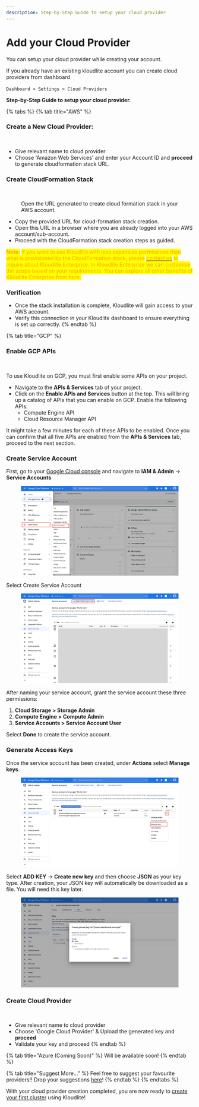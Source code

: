 ```yaml
---
description: Step-by-Step Guide to setup your cloud provider
---
```


# Add your Cloud Provider

You can setup your cloud provider while creating your account.&#x20;

If you already have an existing kloudlite account you can create cloud providers from dashboard&#x20;

`Dashboard > Settings > Cloud Providers`

**Step-by-Step Guide to setup your cloud provider.**

{% tabs %}
{% tab title="AWS" %}
### **Create a New Cloud Provider**:

<figure><img src="../../.gitbook/assets/Screenshot 2024-01-26 at 8.36.31 AM.png" alt=""><figcaption></figcaption></figure>

* Give relevant name to cloud provider
* Choose 'Amazon Web Services' and enter your Account ID and **proceed** to generate cloudformation stack URL.

### **Create CloudFormation Stack**

<figure><img src="../../.gitbook/assets/Screenshot 2024-01-26 at 8.37.00 AM (2).png" alt=""><figcaption><p>Open the URL generated to create cloud formation stack in your AWS account.</p></figcaption></figure>

* Copy the provided URL for cloud-formation stack creation.
* Open this URL in a browser where you are already logged into your AWS account/sub-account.
* Proceed with the CloudFormation stack creation steps as guided.

<mark style="color:orange;background-color:yellow;">**Note:**</mark> <mark style="color:orange;background-color:yellow;"></mark><mark style="color:orange;background-color:yellow;">If you want to use Kloudlite with less expansive permissions than what is provisioned by the CloudFormation stack, please</mark> [<mark style="color:orange;background-color:yellow;">contact us</mark>](https://cal.com/talk-to-porter/15min) <mark style="color:orange;background-color:yellow;">to inquire about Kloudlite Enterprise. In Kloudlite Enterprise we can customise the scope based on your requirements. You can explore all other benefits of Kloudlite Enterprise from here.</mark>

### **Verification**

* Once the stack installation is complete, Kloudlite will gain access to your AWS account.
* Verify this connection in your Kloudlite dashboard to ensure everything is set up correctly.
{% endtab %}

{% tab title="GCP" %}
### **Enable GCP APIs**

<figure><img src="https://imagedelivery.net/l4LYM_vOYKe7O1NCT_Nc_g/75c924c8-88d4-40a7-5a35-5e29261f4d00/large" alt=""><figcaption></figcaption></figure>

To use Kloudlite on GCP, you must first enable some APIs on your project.

* Navigate to the **APIs & Services** tab of your project.
* Click on the **Enable APIs and Services** button at the top. This will bring up a catalog of APIs that you can enable on GCP. Enable the following APIs:
  * Compute Engine API
  * Cloud Resource Manager API

It might take a few minutes for each of these APIs to be enabled. Once you can confirm that all five APIs are enabled from the **APIs & Services** tab, proceed to the next section.

### Create Service Account

First, go to your [Google Cloud console](https://console.cloud.google.com/) and navigate to **IAM & Admin** -> **Service Accounts**

<figure><img src="../../.gitbook/assets/image.png" alt=""><figcaption></figcaption></figure>

Select Create Service Account

<figure><img src="../../.gitbook/assets/image (1).png" alt=""><figcaption></figcaption></figure>

After naming your service account, grant the service account these three permissions:

1. **Cloud Storage > Storage Admin**
2. **Compute Engine > Compute Admin**
3. **Service Accounts > Service Account User**

Select **Done** to create the service account.

### Generate Access Keys

Once the service account has been created, under **Actions** select **Manage keys**.

<figure><img src="../../.gitbook/assets/image (2).png" alt=""><figcaption></figcaption></figure>

Select **ADD KEY** -> **Create new key** and then choose **JSON** as your key type. After creation, your JSON key will automatically be downloaded as a file. You will need this key later.

<figure><img src="../../.gitbook/assets/image (3).png" alt=""><figcaption></figcaption></figure>

### Create Cloud Provider

<figure><img src="../../.gitbook/assets/Screenshot 2024-01-26 at 8.36.31 AM.png" alt=""><figcaption></figcaption></figure>

* Give relevant name to cloud provider
* Choose 'Google Cloud Provider' & Upload the generated key and **proceed**
* Validate your key and proceed
{% endtab %}

{% tab title="Azure (Coming Soon)" %}
Will be available soon!
{% endtab %}

{% tab title="Suggest More..." %}
Feel free to suggest your favourite providers!! Drop your suggestions [here](https://github.com/orgs/kloudlite/discussions/categories/ideas)!
{% endtab %}
{% endtabs %}

With your cloud provider creation completed, you are now ready to [create your first cluster](create-your-first-cluster.md) using Kloudlite!
